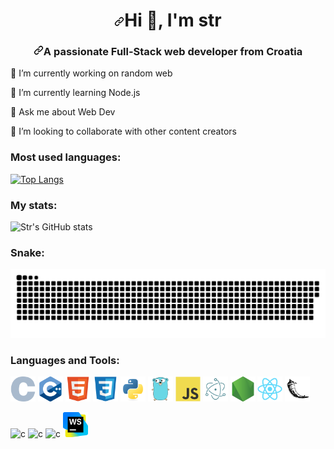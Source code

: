 <h1 align="center" dir="auto"><a id="user-content-hi--ugrijaniStr" class="anchor" aria-hidden="true" href="#hi--im-ugrijaniStr"><svg class="octicon octicon-link" viewBox="0 0 16 16" version="1.1" width="16" height="16" aria-hidden="true"><path fill-rule="evenodd" d="M7.775 3.275a.75.75 0 001.06 1.06l1.25-1.25a2 2 0 112.83 2.83l-2.5 2.5a2 2 0 01-2.83 0 .75.75 0 00-1.06 1.06 3.5 3.5 0 004.95 0l2.5-2.5a3.5 3.5 0 00-4.95-4.95l-1.25 1.25zm-4.69 9.64a2 2 0 010-2.83l2.5-2.5a2 2 0 012.83 0 .75.75 0 001.06-1.06 3.5 3.5 0 00-4.95 0l-2.5 2.5a3.5 3.5 0 004.95 4.95l1.25-1.25a.75.75 0 00-1.06-1.06l-1.25 1.25a2 2 0 01-2.83 0z"></path></svg></a>Hi <g-emoji class="g-emoji" alias="wave" fallback-src="https://github.githubassets.com/images/icons/emoji/unicode/1f44b.png">👋</g-emoji>, I'm str</h1>

<h3 align="center" dir="auto"><a id="" class="anchor" aria-hidden="true" href="#"><svg class="octicon octicon-link" viewBox="0 0 16 16" version="1.1" width="16" height="16" aria-hidden="true"><path fill-rule="evenodd" d="M7.775 3.275a.75.75 0 001.06 1.06l1.25-1.25a2 2 0 112.83 2.83l-2.5 2.5a2 2 0 01-2.83 0 .75.75 0 00-1.06 1.06 3.5 3.5 0 004.95 0l2.5-2.5a3.5 3.5 0 00-4.95-4.95l-1.25 1.25zm-4.69 9.64a2 2 0 010-2.83l2.5-2.5a2 2 0 012.83 0 .75.75 0 001.06-1.06 3.5 3.5 0 00-4.95 0l-2.5 2.5a3.5 3.5 0 004.95 4.95l1.25-1.25a.75.75 0 00-1.06-1.06l-1.25 1.25a2 2 0 01-2.83 0z"></path></svg></a>A passionate Full-Stack web developer from Croatia</h3>

🔭 I’m currently working on random web

🌱 I’m currently learning Node.js

💬 Ask me about Web Dev

👯 I’m looking to collaborate with other content creators



### Most used languages:
[![Top Langs](https://github-readme-stats.vercel.app/api/top-langs/?username=ugrijaniStr&theme=radical&layout=compact)](https://github.com/anuraghazra/github-readme-stats)



### My stats:
![Str's GitHub stats](https://github-readme-stats.vercel.app/api?username=ugrijaniStr&show_icons=true&theme=radical)


### Snake:
<a href="#" target="_blank"><img src="./snake.svg" alt="snake"></a>



### Languages and Tools:
<p align="left" dir="auto">
  <img src="https://raw.githubusercontent.com/devicons/devicon/master/icons/c/c-original.svg" alt="c" width="40" height="40" style="max-width: 100%;"/>
  <img src="https://raw.githubusercontent.com/devicons/devicon/master/icons/cplusplus/cplusplus-original.svg" alt="c" width="40" height="40" style="max-width: 100%;" />
  <img src="https://raw.githubusercontent.com/devicons/devicon/master/icons/html5/html5-original.svg" alt="c" width="40" height="40" style="max-width: 100%;" />
  <img src="https://raw.githubusercontent.com/devicons/devicon/master/icons/css3/css3-original.svg" alt="c" width="40" height="40" style="max-width: 100%;">
  <img src="https://raw.githubusercontent.com/devicons/devicon/master/icons/python/python-original.svg" alt="c" width="40" height="40" style="max-width: 100%;">
  <img src="https://raw.githubusercontent.com/devicons/devicon/master/icons/go/go-original.svg" alt="c" width="40" height="40" style="max-width: 100%;">
  <img src="https://raw.githubusercontent.com/devicons/devicon/master/icons/javascript/javascript-original.svg" alt="c" width="40" height="40" style="max-width: 100%;">
  <img src="https://raw.githubusercontent.com/devicons/devicon/master/icons/electron/electron-original.svg" alt="c" width="40" height="40" style="max-width: 100%;">
  <img src="https://raw.githubusercontent.com/devicons/devicon/master/icons/nodejs/nodejs-original.svg" alt="c" width="40" height="40" style="max-width: 100%;">
  <img src="https://raw.githubusercontent.com/devicons/devicon/master/icons/react/react-original.svg" alt="c" width="40" height="40" style="max-width: 100%;">
  <img src="https://raw.githubusercontent.com/devicons/devicon/master/icons/flask/flask-original.svg" alt="c" width="40" height="40" style="max-width: 100%;">
</p>


<p align="left" dir="auto">
  <img src="https://upload.wikimedia.org/wikipedia/commons/thumb/9/9a/Visual_Studio_Code_1.35_icon.svg/2048px-Visual_Studio_Code_1.35_icon.svg.png" alt="c" width="40" height="40" style="max-width: 100%;">
  <img src="https://upload.wikimedia.org/wikipedia/commons/thumb/5/59/Visual_Studio_Icon_2019.svg/1200px-Visual_Studio_Icon_2019.svg.png" alt="c" width="40" height="40" style="max-width: 100%;">
  <img src="https://resources.jetbrains.com/storage/products/clion/img/meta/clion_logo_300x300.png" alt="c" width="40" height="40" style="max-width: 100%;">
  <img src="https://raw.githubusercontent.com/devicons/devicon/master/icons/webstorm/webstorm-original.svg" alt="c" width="40" height="40" style="max-width: 100%;">
</p>





